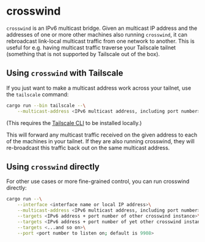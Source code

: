 # crosswind

`crosswind` is an IPv6 multicast bridge. Given an multicast IP address and the addresses of one or
more other machines also running `crosswind`, it can rebroadcast link-local multicast traffic from
one network to another. This is useful for e.g. having multicast traffic traverse your Tailscale
tailnet (something that is not supported by Tailscale out of the box).

## Using `crosswind` with Tailscale

If you just want to make a multicast address work across your tailnet, use the `tailscale` command:

```sh
cargo run --bin tailscale --\
    --multicast-address <IPv6 multicast address, including port number>
```

(This requires the [Tailscale CLI](https://tailscale.com/kb/1080/cli/) to be installed locally.)

This will forward any multicast traffic received on the given address to each of the machines in
your tailnet. If they are also running crosswind, they will re-broadcast this traffic back out on
the same multicast address.

## Using `crosswind` directly

For other use cases or more fine-grained control, you can run crosswind directly:

```sh
cargo run --\
    --interface <interface name or local IP address>\
    --multicast-address <IPv6 multicast address, including port number>\
    --targets <IPv6 address + port number of other crosswind instance>\
    --targets <IPv6 address + port number of yet other crosswind instance>\
    --targets <...and so on>\
    --port <port number to listen on; default is 9908>
```
